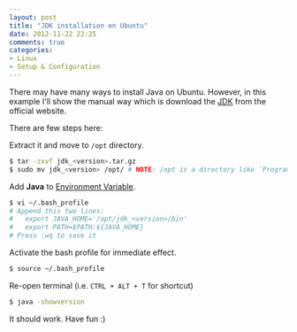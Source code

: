 ```yaml
---
layout: post
title: "JDK installation on Ubuntu"
date: 2012-11-22 22:25
comments: true
categories:
- Linux
- Setup & Configuration
---
```


There may have many ways to install Java on Ubuntu. However, in this example I'll show the manual way which is download the [JDK](http://www.oracle.com/technetwork/java/javase/downloads/index.html) from the official website.

There are few steps here:

Extract it and move to `/opt` directory.
```sh
$ tar -zxvf jdk_<version>.tar.gz
$ sudo mv jdk_<version> /opt/ # NOTE: /opt is a directory like `Program file` in Windows
```

Add **Java** to [Environment Variable](http://en.wikipedia.org/wiki/Environment_variable).
```sh
$ vi ~/.bash_profile
# Append this two lines:
#   export JAVA_HOME='/opt/jdk_<version>/bin'
#   export PATH=$PATH:${JAVA_HOME}
# Press :wq to save it
```

Activate the bash profile for immediate effect.
```sh
$ source ~/.bash_profile
```

Re-open terminal (i.e. `CTRL + ALT + T` for shortcut)
```sh
$ java -showversion
```

It should work. Have fun :)
